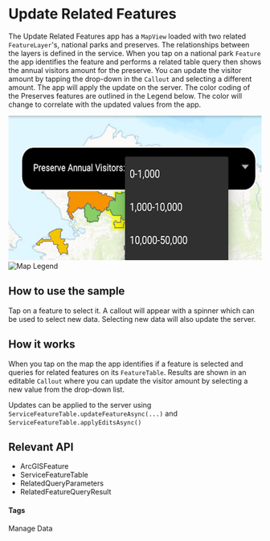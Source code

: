 # Update Related Features
The Update Related Features app has a `MapView` loaded with two related `FeatureLayer`'s, national parks and preserves.  The relationships between the layers is defined in the service. When you tap on a national park `Feature` the app identifies the feature and performs a related table query then shows the annual visitors amount for the preserve. You can update the visitor amount by tapping the drop-down in the `Callout` and selecting a different amount. The app will apply the update on the server.  The color coding of the Preserves features are outlined in the Legend below. The color will change to correlate with the updated values from the app.

![Update Related Features App](update-related-features.png)
![Map Legend](legend.png)

## How to use the sample
Tap on a feature to select it. A callout will appear with a spinner which can be used to select new data. Selecting new data will also update the server.

## How it works
When you tap on the map the app identifies if a feature is selected and queries for related features on its `FeatureTable`.  Results are shown in an editable `Callout` where you can update the visitor amount by selecting a new value from the drop-down list.  

Updates can be applied to the server using `ServiceFeatureTable.updateFeatureAsync(...)` and `ServiceFeatureTable.applyEditsAsync()`

## Relevant API
* ArcGISFeature
* ServiceFeatureTable
* RelatedQueryParameters
* RelatedFeatureQueryResult

#### Tags
Manage Data